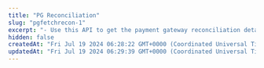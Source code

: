 ```yaml
---
title: "PG Reconciliation"
slug: "pgfetchrecon-1"
excerpt: "- Use this API to get the payment gateway reconciliation details with date range.\n- It will have events for your payment account"
hidden: false
createdAt: "Fri Jul 19 2024 06:28:22 GMT+0000 (Coordinated Universal Time)"
updatedAt: "Fri Jul 19 2024 06:29:39 GMT+0000 (Coordinated Universal Time)"
---
```

